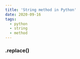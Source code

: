 ```yaml
---
title: 'String method in Python'
date: 2020-09-16
tags:
  - python
  - string
  - method
---
```


### .replace()

